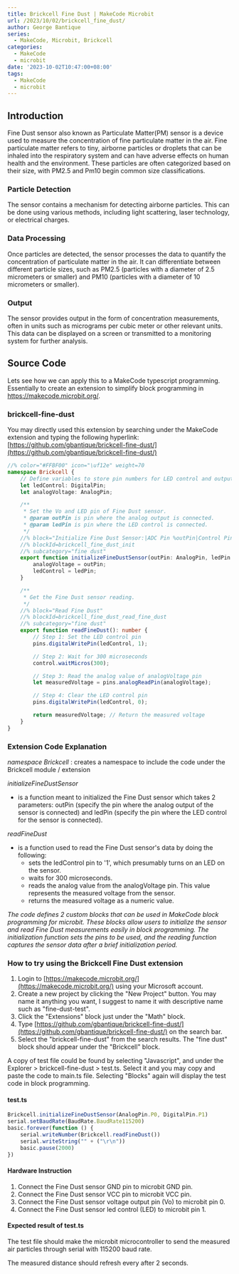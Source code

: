 ```yaml
---
title: Brickcell Fine Dust | MakeCode Microbit
url: /2023/10/02/brickcell_fine_dust/
author: George Bantique
series:
  - MakeCode, Microbit, Brickcell
categories:
  - MakeCode
  - microbit
date: '2023-10-02T10:47:00+08:00'
tags:
  - MakeCode
  - microbit
---
```


## **Introduction**

Fine Dust sensor also known as Particulate Matter(PM) sensor is a device used to measure the concentration of fine particulate matter in the air. Fine particulate matter refers to tiny, airborne particles or droplets that can be inhaled into the respiratory system and can have adverse effects on human health and the environment. These particles are often categorized based on their size, with PM2.5 and Pm10 begin common size classifications.

### **Particle Detection**

The sensor contains a mechanism for detecting airborne particles. This can be done using various methods, including light scattering, laser technology, or electrical charges.

### **Data Processing**

Once particles are detected, the sensor processes the data to quantify the concentration of particulate matter in the air. It can differentiate between different particle sizes, such as PM2.5 (particles with a diameter of 2.5 micrometers or smaller) and PM10 (particles with a diameter of 10 micrometers or smaller).

### **Output**

The sensor provides output in the form of concentration measurements, often in units such as micrograms per cubic meter or other relevant units. This data can be displayed on a screen or transmitted to a monitoring system for further analysis.

## **Source Code**

Lets see how we can apply this to a MakeCode typescript programming. Essentially to create an extension to simplify block programming in <https://makecode.microbit.org/>.

### **brickcell-fine-dust**

You may directly used this extension by searching under the MakeCode extension and typing the following hyperlink:
[https://github.com/gbantique/brickcell-fine-dust/](https://github.com/gbantique/brickcell-fine-dust/)

```ts {title="brickcell-fine-dust.ts"}
//% color="#FFBF00" icon="\uf12e" weight=70
namespace Brickcell {
    // Define variables to store pin numbers for LED control and output
    let ledControl: DigitalPin;
    let analogVoltage: AnalogPin;

    /**
     * Set the Vo and LED pin of Fine Dust sensor.
     * @param outPin is pin where the analog output is connected.
     * @param ledPin is pin where the LED control is connected.
     */
    //% block="Initialize Fine Dust Sensor:|ADC Pin %outPin|Control Pin %ledPin"
    //% blockId=brickcell_fine_dust_init
    //% subcategory="fine dust"
    export function initializeFineDustSensor(outPin: AnalogPin, ledPin: DigitalPin): void {
        analogVoltage = outPin;
        ledControl = ledPin;
    }

    /**
     * Get the Fine Dust sensor reading.
     */
    //% block="Read Fine Dust"
    //% blockId=brickcell_fine_dust_read_fine_dust
    //% subcategory="fine dust"
    export function readFineDust(): number {
        // Step 1: Set the LED control pin
        pins.digitalWritePin(ledControl, 1);

        // Step 2: Wait for 300 microseconds
        control.waitMicros(300);

        // Step 3: Read the analog value of analogVoltage pin
        let measuredVoltage = pins.analogReadPin(analogVoltage);

        // Step 4: Clear the LED control pin
        pins.digitalWritePin(ledControl, 0);

        return measuredVoltage; // Return the measured voltage
    }
}

```

### **Extension Code Explanation**

_namespace Brickcell_
: creates a namespace to include the code under the Brickcell module / extension

_initializeFineDustSensor_
- is a function meant to initialized the Fine Dust sensor which takes 2 parameters: outPin (specify the pin where the analog output of the sensor is connected) and ledPin (specify the pin where the LED control for the sensor is connected).

_readFineDust_
- is a function used to read the Fine Dust sensor's data by doing the following:
    * sets the ledControl pin to '1', which presumably turns on an LED on the sensor.
    * waits for 300 microseconds.
    * reads the analog value from the analogVoltage pin. This value represents the measured voltage from the sensor.
    * returns the measured voltage as a numeric value.

_The code defines 2 custom blocks that can be used in MakeCode block programming for microbit. These blocks allow users to initialize the sensor and read Fine Dust measurements easily in block programming. The initialization function sets the pins to be used, and the reading function captures the sensor data after a brief initialization period._

### **How to try using the Brickcell Fine Dust extension**

1. Login to [https://makecode.microbit.org/](https://makecode.microbit.org/) using your Microsoft account.
2. Create a new project by clicking the "New Project" button. You may name it anything you want, I suggest to name it with descriptive name such as "fine-dust-test".
3. Click the "Extensions" block just under the "Math" block.
4. Type [https://github.com/gbantique/brickcell-fine-dust/](https://github.com/gbantique/brickcell-fine-dust/) on the search bar.
5. Select the "brickcell-fine-dust" from the search results. The "fine dust" block should appear under the "Brickcell" block.

A copy of test file could be found by selecting "Javascript", and under the Explorer > brickcell-fine-dust > test.ts. Select it and you may copy and paste the code to main.ts file. Selecting "Blocks" again will display the test code in block programming.

#### **test.ts**

```ts
Brickcell.initializeFineDustSensor(AnalogPin.P0, DigitalPin.P1)
serial.setBaudRate(BaudRate.BaudRate115200)
basic.forever(function () {
    serial.writeNumber(Brickcell.readFineDust())
    serial.writeString("" + ("\r\n"))
    basic.pause(2000)
})
```

#### **Hardware Instruction**

1. Connect the Fine Dust sensor GND pin to microbit GND pin.
2. Connect the Fine Dust sensor VCC pin to microbit VCC pin.
3. Connect the Fine Dust sensor voltage output pin (Vo) to microbit pin 0.
4. Connect the Fine Dust sensor led control (LED) to microbit pin 1.

#### **Expected result of test.ts**

The test file should make the microbit microcontroller to send the measured air particles through serial with 115200 baud rate.

The measured distance should refresh every after 2 seconds.


